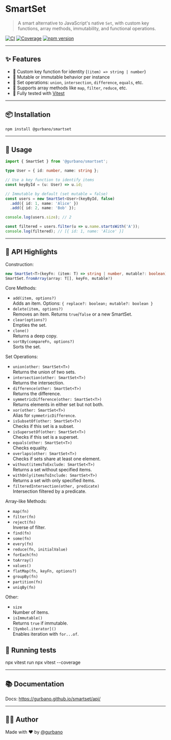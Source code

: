 # SmartSet

> A smart alternative to JavaScript's native `Set`, with custom key functions, array methods, immutability, and functional operations.

[![CI](https://github.com/gurbano/smartset/actions/workflows/test.yml/badge.svg)](https://github.com/gurbano/smartset/actions/workflows/test.yml)
[![Coverage](https://img.shields.io/badge/coverage-via--vitest-brightgreen)](https://vitest.dev/guide/coverage.html)
[![npm version](https://badge.fury.io/js/@gurbano%2Fsmartset.svg)](https://www.npmjs.com/package/@gurbano/smartset)

---

## ✨ Features

- 🔑 Custom key function for identity (`(item) => string | number`)
- 🔄 Mutable or immutable behavior per instance
- 🎯 Set operations: `union`, `intersection`, `difference`, `equals`, etc.
- 🧩 Supports array methods like `map`, `filter`, `reduce`, etc.
- 🧪 Fully tested with [Vitest](https://vitest.dev)

---

## 📦 Installation

```sh
npm install @gurbano/smartset
```

---

## 🚀 Usage

```ts
import { SmartSet } from '@gurbano/smartset';

type User = { id: number, name: string };

// Use a key function to identify items
const keyById = (u: User) => u.id;

// Immutable by default (set mutable = false)
const users = new SmartSet<User>(keyById, false)
  .add({ id: 1, name: 'Alice' })
  .add({ id: 2, name: 'Bob' });

console.log(users.size); // 2

const filtered = users.filter(u => u.name.startsWith('A'));
console.log(filtered); // [{ id: 1, name: 'Alice' }]
```

---

## 🧠 API Highlights

Construction:
```ts
new SmartSet<T>(keyFn: (item: T) => string | number, mutable?: boolean)
SmartSet.fromArray(array: T[], keyFn, mutable?)
```

Core Methods:
- `add(item, options?)`  
  Adds an item. Options: `{ replace?: boolean; mutable?: boolean }`
- `delete(item, options?)`  
  Removes an item. Returns `true`/`false` or a new SmartSet.
- `clear(options?)`  
  Empties the set.
- `clone()`  
  Returns a deep copy.
- `sortBy(compareFn, options?)`  
  Sorts the set.

Set Operations:
- `union(other: SmartSet<T>)`  
  Returns the union of two sets.
- `intersection(other: SmartSet<T>)`  
  Returns the intersection.
- `difference(other: SmartSet<T>)`  
  Returns the difference.
- `symmetricDifference(other: SmartSet<T>)`  
  Returns elements in either set but not both.
- `xor(other: SmartSet<T>)`  
  Alias for `symmetricDifference`.
- `isSubsetOf(other: SmartSet<T>)`  
  Checks if this set is a subset.
- `isSupersetOf(other: SmartSet<T>)`  
  Checks if this set is a superset.
- `equals(other: SmartSet<T>)`  
  Checks equality.
- `overlaps(other: SmartSet<T>)`  
  Checks if sets share at least one element.
- `without(itemsToExclude: SmartSet<T>)`  
  Returns a set without specified items.
- `withOnly(itemsToInclude: SmartSet<T>)`  
  Returns a set with only specified items.
- `filteredIntersection(other, predicate)`  
  Intersection filtered by a predicate.

Array-like Methods:
- `map(fn)`
- `filter(fn)`
- `reject(fn)`  
  Inverse of filter.
- `find(fn)`
- `some(fn)`
- `every(fn)`
- `reduce(fn, initialValue)`
- `forEach(fn)`
- `toArray()`
- `values()`
- `flatMap(fn, keyFn, options?)`
- `groupBy(fn)`
- `partition(fn)`
- `uniqBy(fn)`

Other:
- `size`  
  Number of items.
- `isImmutable()`  
  Returns `true` if immutable.
- `[Symbol.iterator]()`  
  Enables iteration with `for...of`.
  
## 🧪 Running tests

npx vitest run
npx vitest --coverage

---

## 📚 Documentation

Docs: https://gurbano.github.io/smartset/api/

---

## 🧑‍💻 Author

Made with ❤️ by [@gurbano](https://github.com/gurbano)